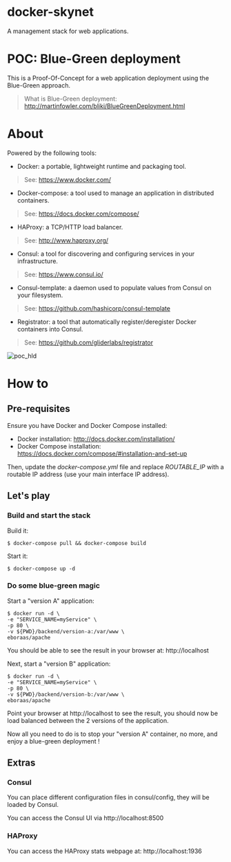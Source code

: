 # docker-skynet

A management stack for web applications.

# POC: Blue-Green deployment

This is a Proof-Of-Concept for a web application deployment using the Blue-Green approach.

> What is Blue-Green deployment: http://martinfowler.com/bliki/BlueGreenDeployment.html

# About

Powered by the following tools:

* Docker: a portable, lightweight runtime and packaging tool.
> See: https://www.docker.com/

* Docker-compose: a tool used to manage an application in distributed containers.
> See: https://docs.docker.com/compose/

* HAProxy: a TCP/HTTP load balancer.
> See: http://www.haproxy.org/

* Consul: a tool for discovering and configuring services in your infrastructure.
> See: https://www.consul.io/

* Consul-template: a daemon used to populate values from Consul on your filesystem.
> See: https://github.com/hashicorp/consul-template

* Registrator: a tool that automatically register/deregister Docker containers into Consul.
> See: https://github.com/gliderlabs/registrator

![poc_hld][hld]

# How to

## Pre-requisites

Ensure you have Docker and Docker Compose installed:

* Docker installation: http://docs.docker.com/installation/
* Docker Compose installation: https://docs.docker.com/compose/#installation-and-set-up 

Then, update the *docker-compose.yml* file and replace *ROUTABLE_IP* with a routable IP address (use your main interface IP address).

## Let's play

### Build and start the stack

Build it:

````
$ docker-compose pull && docker-compose build
````

Start it:

````
$ docker-compose up -d
````

### Do some blue-green magic

Start a "version A" application:

````
$ docker run -d \
-e "SERVICE_NAME=myService" \
-p 80 \
-v ${PWD}/backend/version-a:/var/www \
eboraas/apache
````

You should be able to see the result in your browser at: http://localhost

Next, start a "version B" application:

````
$ docker run -d \
-e "SERVICE_NAME=myService" \
-p 80 \
-v ${PWD}/backend/version-b:/var/www \
eboraas/apache
````

Point your browser at http://localhost to see the result, you should now be load balanced between the 2 versions of the application.

Now all you need to do is to stop your "version A" container, no more, and enjoy a blue-green deployment !

## Extras

### Consul

You can place different configuration files in consul/config, they will be loaded by Consul.

You can access the Consul UI via http://localhost:8500

### HAProxy

You can access the HAProxy stats webpage at: http://localhost:1936

[hld]: https://www.lucidchart.com/publicSegments/view/55227704-bafc-4f90-8e96-39fc0a00ce7d/image.png "HLD"
